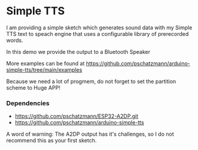 # Simple TTS

I am providing a simple sketch which generates sound data with my Simple TTS text to speach engine that 
uses a configurable library of prerecorded words.

In this demo we provide the output to a Bluetooth Speaker 

More examples can be found at https://github.com/pschatzmann/arduino-simple-tts/tree/main/examples

Because we need a lot of progmem, do not forget to set the partition scheme to Huge APP!

### Dependencies

- https://github.com/pschatzmann/ESP32-A2DP.git
- https://github.com/pschatzmann/arduino-simple-tts


A word of warning: The A2DP output has it's challenges, so I do not recommend this as your first sketch.